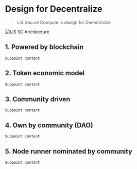 # Design for Decentralize
>IJS Secure Compute is design for Decentralize

![IJS SC Architecture](_media/SC_Architecture.png)


## 1. Powered by blockchain
    Subpoint content

## 2. Token economic model
    Subpoint content

## 3. Community driven
    Subpoint content

## 4. Own by community (DAO)
    Subpoint content

## 5. Node runner nominated by community
    Subpoint content

